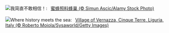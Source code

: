 ![](https://www.bing.com/th?id=OHR.HoneycombBee_ZH-CN6572760814_UHD.jpg&w=1000)我简直不敢相信！:&nbsp;&ensp;[蜜蜂照料蜂巢 (© Simun Ascic/Alamy Stock Photo)](https://www.bing.com/th?id=OHR.HoneycombBee_ZH-CN6572760814_UHD.jpg)
<br><br/>
![](https://www.bing.com/th?id=OHR.VernazzaItaly_EN-US2643430613_UHD.jpg&w=1000)Where history meets the sea:&nbsp;&ensp;[Village of Vernazza, Cinque Terre, Liguria, Italy (© Roberto Moiola/Sysaworld/Getty Images)](https://www.bing.com/th?id=OHR.VernazzaItaly_EN-US2643430613_UHD.jpg)
<br><br/>
